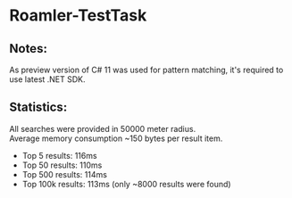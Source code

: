 # Roamler-TestTask
## Notes:

As preview version of C# 11 was used for pattern matching, it's required to use latest .NET SDK.


## Statistics:
All searches were provided in 50000 meter radius.<br />
Average memory consumption ~150 bytes per result item.

- Top    5 results: 116ms
- Top   50 results: 110ms
- Top  500 results: 114ms
- Top 100k results: 113ms (only ~8000 results were found)
